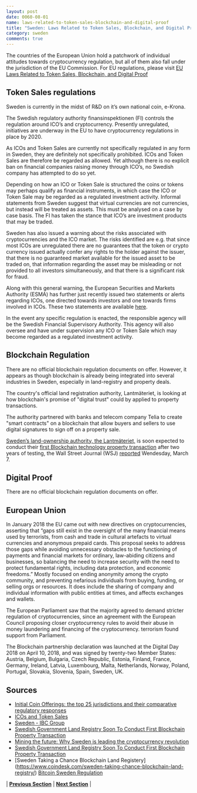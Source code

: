 ```yaml
---
layout: post
date: 0060-08-01
name: laws-related-to-token-sales-blockchain-and-digital-proof
title: "Sweden: Laws Related to Token Sales, Blockchain, and Digital Proof"
category: sweden
comments: true
---
```


The countries of the European Union hold a patchwork of individual attitudes towards cryptocurrency regulation, but all of them also fall under the jurisdiction of the EU Commission. For EU regulations, please visit [EU Laws Related to Token Sales, Blockchain, and Digital Proof](https://neo-project.github.io/global-blockchain-compliance-hub//europe/europe-laws-token-sales.html)
 
## Token Sales regulations 
 
Sweden is currently in the midst of R&D on it’s own national coin, e-Krona. 
 
The Swedish regulatory authority finansinspektionen (FI) controls the regulation around ICO’s and cryptocurrency. Presently unregulated, initiatives are underway in the EU to have cryptocurrency regulations in place by 2020. 
 
As ICOs and Token Sales are currently not specifically regulated in any form in Sweden, they are definitely not specifically prohibited. ICOs and Token Sales are therefore be regarded as allowed. Yet although there is no explicit ban on financial companies raising money through ICO’s, no Swedish company has attempted to do so yet. 
 
Depending on how an ICO or Token Sale is structured the coins or tokens may perhaps qualify as financial instruments, in which case the ICO or Token Sale may be regarded as a regulated investment activity. Informal statements from Sweden suggest that virtual currencies are not currencies, but instead will be treated as assets. This must be analysed on a case by case basis. The FI has taken the stance that ICO’s are investment products that may be traded. 
 
Sweden has also issued a warning about the risks associated with cryptocurrencies and the ICO market. The risks identified are e.g. that since most ICOs are unregulated there are no guarantees that the token or crypto currency issued actually confer any rights to the holder against the issuer, that there is no guaranteed market available for the issued asset to be traded on, that information regarding the asset may be misleading or not provided to all investors simultaneously, and that there is a significant risk for fraud. 
 
Along with this general warning, the European Securities and Markets Authority (ESMA) has further just recently issued two statements or alerts regarding ICOs, one directed towards investors and one towards firms involved in ICOs. These two statements are available [here](https://www.esma.europa.eu/press-news/esma-news/%20esma-highlights-ico-risks-investors-and-firms).
 
In the event any specific regulation is enacted, the responsible agency will be the Swedish Financial Supervisory Authority. This agency will also oversee and have under supervision any ICO or Token Sale which may become regarded as a regulated investment activity. 
 
## Blockchain Regulation
 
There are no official blockchain regulation documents on offer. However, it appears as though blockchain is already being integrated into several industries in Sweden, especially in land-registry and property deals. 
 
The country's official land registration authority, Lantmäteriet, is looking at how blockchain's promise of "digital trust" could by applied to property transactions. 
 
The authority partnered with banks and telecom company Telia to create "smart contracts" on a blockchain that allow buyers and sellers to use digital signatures to sign off on a property sale. 
 
[Sweden’s land-ownership authority, the Lantmäteriet,](https://cointelegraph.com/tags/sweden) is soon expected to conduct their [first Blockchain technology property transaction](https://cointelegraph.com/tags/blockchain) after two years of testing, the Wall Street Journal (WSJ) [reported](https://www.wsj.com/articles/a-pioneer-in-real-estate-blockchain-emerges-in-europe-1520337601?mod=searchresults&page=1&pos=3) Wendesday, March 7.
 
## Digital Proof
 
There are no official blockchain regulation documents on offer.


## European Union


In January 2018 the EU came out with new directives on cryptocurrencies, asserting that “gaps still exist in the oversight of the many financial means used by terrorists, from cash and trade in cultural artefacts to virtual currencies and anonymous prepaid cards. This proposal seeks to address those gaps while avoiding unnecessary obstacles to the functioning of payments and financial markets for ordinary, law-abiding citizens and businesses, so balancing the need to increase security with the need to protect fundamental rights, including data protection, and economic freedoms.” 
Mostly focused on ending anonymity among the crypto community, and preventing nefarious individuals from buying, funding, or selling orgs or resources. It does include the sharing of company and individual information with public entities at times, and affects exchanges and wallets. 
 
The European Parliament saw that the majority agreed to demand stricter regulation of cryptocurrencies, since an agreement with the European Council proposing closer cryptocurrency rules to avoid their abuse in money laundering and financing of the cryptocurrency. terrorism found support from Parliament.

The Blockchain partnership declaration was launched at the Digital Day 2018 on April 10, 2018, and was signed by twenty-two Member States: Austria, Belgium, Bulgaria, Czech Republic, Estonia, Finland, France, Germany, Ireland, Latvia, Luxembourg, Malta, Netherlands, Norway, Poland, Portugal, Slovakia, Slovenia, Spain, Sweden, UK.
 
## Sources
- [Initial Coin Offerings: the top 25 jurisdictions and their comparative regulatory responses](https://medium.com/@wulfkaal/initial-coin-offerings-the-top-25-jurisdictions-and-their-comparative-regulatory-responses-4b8c9ae7e8e8)
- [ICOs and Token Sales](https://www.legalink.ch/xms/files/PUBLICATIONS/Legalink_ICOS_and_Token_Sales.pdf) 
- [Sweden - IBC Group](https://ibcgroup.io/sweden/)
- [Swedish Government Land Registry Soon To Conduct First Blockchain Property Transaction](https://cointelegraph.com/news/swedish-government-land-registry-soon-to-conduct-first-blockchain-property-transaction)
- [Mining the future: Why Sweden is leading the cryptocurrency revolution](https://www.thelocal.se/20171122/mining-the-future-why-sweden-is-leading-the-cryptocurrency-revolution-dcbs-tlccu)
- [Swedish Government Land Registry Soon To Conduct First Blockchain Property Transaction](https://cointelegraph.com/news/swedish-government-land-registry-soon-to-conduct-first-blockchain-property-transaction)
- [Sweden Taking a Chance Blockchain Land Registery] (https://www.coindesk.com/sweden-taking-chance-blockchain-land-registry/)
[Bitcoin Sweden Regulation](https://holytransaction.com/blog/2017/03/bitcoin-sweden-regulation.html) 

| **[Previous Section]( https://neo-project.github.io/global-blockchain-compliance-hub//sweden/sweden-governing-by-law.html)** | **[Next Section]( https://neo-project.github.io/global-blockchain-compliance-hub//sweden/sweden-securities-related-laws.html)** |
